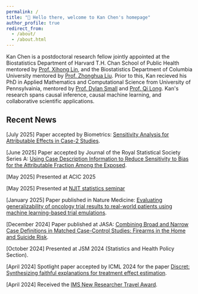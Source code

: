 ```yaml
---
permalink: /
title: "👋 Hello there, welcome to Kan Chen's homepage"
author_profile: true
redirect_from: 
  - /about/
  - /about.html
---
```


Kan Chen is a postdoctoral research fellow jointly appointed at the Biostatistics Department of Harvard T.H. Chan School of Public Health mentored by [Prof. Xihong Lin](https://hsph.harvard.edu/research/lin-lab/), and the Biostatistics Department of Columbia University mentored by [Prof. Zhonghua Liu](https://www.publichealth.columbia.edu/profile/zhonghua-liu-scd).  Prior to this, Kan recieved his PhD in Applied Mathematics and Computational Science from University of Pennsylvainia, mentored by [Prof. Dylan Small](https://statistics.wharton.upenn.edu/profile/dsmall/) and [Prof. Qi Long](https://www.med.upenn.edu/apps/faculty/index.php/g275/p8939931). Kan's research spans causal inference, causal machine learning, and collaborative scientific applications.



Recent News
------

[July 2025] Paper accepted by Biometrics: [Sensitivity Analysis for Attributable Effects in Case-2 Studies]([https://arxiv.org/abs/2209.00781](https://arxiv.org/abs/2405.16046)).

[June 2025] Paper accepted by Journal of the Royal Statistical Society Series A: [Using Case Description Information to Reduce Sensitivity to Bias for the Attributable Fraction Among the Exposed]([https://arxiv.org/abs/2209.00781](https://academic.oup.com/jrsssa/advance-article/doi/10.1093/jrsssa/qnaf066/8180203?searchresult=1)).

[May 2025] Presented at ACIC 2025

[May 2025] Presented at [NJIT statistics seminar](https://math.njit.edu/statistics-seminar-spring-2025)

[January 2025] Paper published in Nature Medicine: [Evaluating generalizability of oncology trial results to real-world patients using machine learning-based trial emulations](https://www.nature.com/articles/s41591-024-03352-5).

[December 2024] Paper published at JASA: [Combining Broad and Narrow Case Definitions in Matched Case-Control Studies: Firearms in the Home and Suicide Risk](https://www.tandfonline.com/doi/abs/10.1080/01621459.2024.2441519).

[October 2024] Presented at JSM 2024 (Statistics and Health Policy Section).

[April 2024] Spotlight paper accepted by ICML 2024 for the paper [Discret: Synthesizing faithful explanations for treatment effect estimation](https://arxiv.org/abs/2406.00611).

[April 2024] Received the [IMS New Researcher Travel Award](https://hsph.harvard.edu/biostatistics/news/kan-chen-receives-institute-of-mathematical-statistics-new-researcher-travel-award-to-attend-jsm/).














